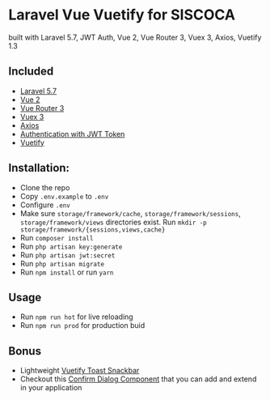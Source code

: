 # Laravel Vue Vuetify for SISCOCA
built with Laravel 5.7, JWT Auth, Vue 2, Vue Router 3, Vuex 3, Axios, Vuetify 1.3

## Included
* [Laravel 5.7](https://laravel.com/docs/5.7)
* [Vue 2](https://vuejs.org)
* [Vue Router 3](http://router.vuejs.org)
* [Vuex 3](http://vuex.vuejs.org)
* [Axios](https://github.com/mzabriskie/axios)
* [Authentication with JWT Token](https://github.com/tymondesigns/jwt-auth)
* [Vuetify](https://vuetifyjs.com/en/getting-started/quick-start)

## Installation:
* Clone the repo
* Copy `.env.example` to `.env`
* Configure `.env`
* Make sure `storage/framework/cache`, `storage/framework/sessions`, `storage/framework/views` directories exist. Run `mkdir -p storage/framework/{sessions,views,cache}`
* Run `composer install`
* Run `php artisan key:generate`
* Run `php artisan jwt:secret`
* Run `php artisan migrate` 
* Run `npm install`
    or run `yarn`
## Usage
* Run `npm run hot` for live reloading
* Run `npm run prod` for production buid

## Bonus
* Lightweight [Vuetify Toast Snackbar](https://github.com/eolant/vuetify-toast-snackbar)
* Checkout this [Confirm Dialog Component](https://gist.github.com/eolant/ba0f8a5c9135d1a146e1db575276177d) that you can add and extend in your application
